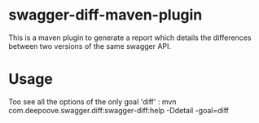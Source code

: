 # swagger-diff-maven-plugin
This is a maven plugin to generate a report which details the differences between two versions of the same swagger API.

# Usage
Too see all the options of the only goal 'diff' :
mvn  com.deepoove.swagger.diff:swagger-diff:help -Ddetail -goal=diff
